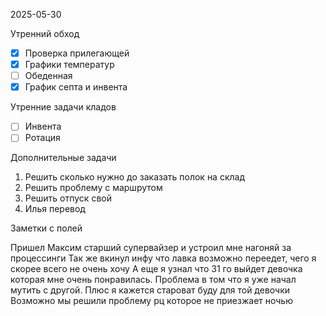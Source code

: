 2025-05-30


Утренний обход

- [x] Проверка прилегающей
- [x] Графики температур
- [ ] Обеденная
- [x] График септа и инвента

Утренние задачи кладов
- [ ] Инвента
- [ ] Ротация

Дополнительные задачи

1. Решить сколько нужно до заказать полок на склад
2. Решить проблему с маршрутом 
3. Решить отпуск свой
4. Илья перевод

Заметки с полей

  Пришел Максим старший супервайзер и устроил мне нагоняй за процессинги
  Так же вкинул инфу что лавка возможно переедет, чего я скорее всего не очень хочу 
  А еще я узнал что 31 го выйдет девочка которая мне очень понравилась. Проблема в том что я уже начал мутить с другой. Плюс я кажется староват буду для той девочки
  Возможно мы решили проблему рц которое не приезжает ночью
